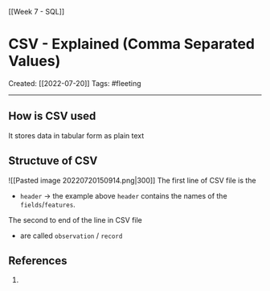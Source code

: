 [[Week 7 - SQL]]

# CSV - Explained (Comma Separated Values)
Created:  [[2022-07-20]]
Tags: #fleeting 

---
## How is CSV used
It stores data in tabular form as plain text


## Structuve of CSV
![[Pasted image 20220720150914.png|300]]
The first line of CSV file is the 
- `header` -> the example above `header` contains the names of the `fields`/`features`.


The second to end of the line in CSV file 
- are called `observation` / `record`









## References
1. 